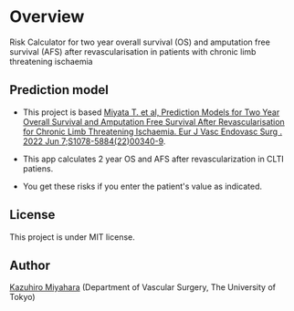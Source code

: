 # Overview 

 Risk Calculator for  two year overall survival (OS) and amputation free survival (AFS) after revascularisation in patients with chronic limb threatening ischaemia


## Prediction model

- This project is based [Miyata T. et al, Prediction Models for Two Year Overall Survival and Amputation Free Survival After Revascularisation for Chronic Limb Threatening Ischaemia. Eur J Vasc Endovasc Surg
. 2022 Jun 7;S1078-5884(22)00340-9](https://doi.org/10.1016/j.ejvs.2022.05.038).

- This app calculates 2 year OS and AFS after revascularization in CLTI patiens. 
- You get these risks if you enter the patient's value as indicated.

## License

This project is under MIT license.

## Author 

[Kazuhiro Miyahara](<mailto:miyahara@g.j-ca.org>) (Department of Vascular Surgery, The University of Tokyo)
